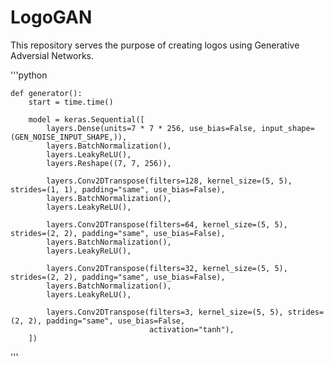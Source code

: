# LogoGAN
This repository serves the purpose of creating logos using Generative Adversial Networks. 



'''python

    def generator():
        start = time.time()

        model = keras.Sequential([
            layers.Dense(units=7 * 7 * 256, use_bias=False, input_shape=(GEN_NOISE_INPUT_SHAPE,)),
            layers.BatchNormalization(),
            layers.LeakyReLU(),
            layers.Reshape((7, 7, 256)),

            layers.Conv2DTranspose(filters=128, kernel_size=(5, 5), strides=(1, 1), padding="same", use_bias=False),
            layers.BatchNormalization(),
            layers.LeakyReLU(),

            layers.Conv2DTranspose(filters=64, kernel_size=(5, 5), strides=(2, 2), padding="same", use_bias=False),
            layers.BatchNormalization(),
            layers.LeakyReLU(),

            layers.Conv2DTranspose(filters=32, kernel_size=(5, 5), strides=(2, 2), padding="same", use_bias=False),
            layers.BatchNormalization(),
            layers.LeakyReLU(),

            layers.Conv2DTranspose(filters=3, kernel_size=(5, 5), strides=(2, 2), padding="same", use_bias=False,
                                   activation="tanh"),
        ])
'''
